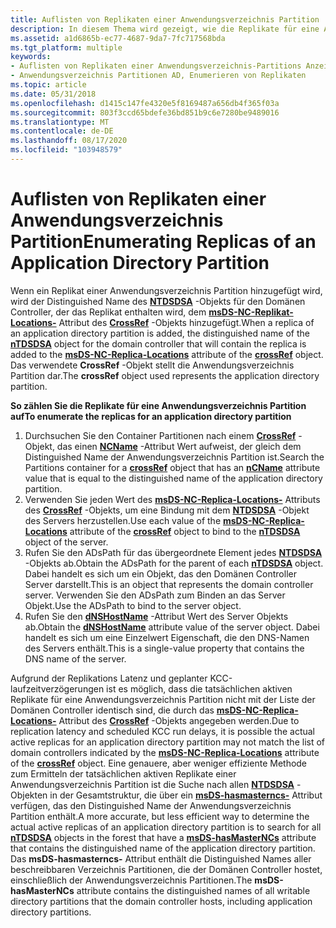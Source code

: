 ```yaml
---
title: Auflisten von Replikaten einer Anwendungsverzeichnis Partition
description: In diesem Thema wird gezeigt, wie die Replikate für eine Anwendungsverzeichnis Partition aufgelistet werden.
ms.assetid: a1d6865b-ec77-4687-9da7-7fc717568bda
ms.tgt_platform: multiple
keywords:
- Auflisten von Replikaten einer Anwendungsverzeichnis-Partitions Anzeige
- Anwendungsverzeichnis Partitionen AD, Enumerieren von Replikaten
ms.topic: article
ms.date: 05/31/2018
ms.openlocfilehash: d1415c147fe4320e5f8169487a656db4f365f03a
ms.sourcegitcommit: 803f3ccd65bdefe36bd851b9c6e7280be9489016
ms.translationtype: MT
ms.contentlocale: de-DE
ms.lasthandoff: 08/17/2020
ms.locfileid: "103948579"
---
```

# <a name="enumerating-replicas-of-an-application-directory-partition"></a><span data-ttu-id="c78d8-105">Auflisten von Replikaten einer Anwendungsverzeichnis Partition</span><span class="sxs-lookup"><span data-stu-id="c78d8-105">Enumerating Replicas of an Application Directory Partition</span></span>

<span data-ttu-id="c78d8-106">Wenn ein Replikat einer Anwendungsverzeichnis Partition hinzugefügt wird, wird der Distinguished Name des [**NTDSDSA**](/windows/desktop/ADSchema/c-ntdsdsa) -Objekts für den Domänen Controller, der das Replikat enthalten wird, dem [**msDS-NC-Replikat-Locations-**](/windows/desktop/ADSchema/a-msds-nc-replica-locations) Attribut des [**CrossRef**](/windows/desktop/ADSchema/c-crossref) -Objekts hinzugefügt.</span><span class="sxs-lookup"><span data-stu-id="c78d8-106">When a replica of an application directory partition is added, the distinguished name of the [**nTDSDSA**](/windows/desktop/ADSchema/c-ntdsdsa) object for the domain controller that will contain the replica is added to the [**msDS-NC-Replica-Locations**](/windows/desktop/ADSchema/a-msds-nc-replica-locations) attribute of the [**crossRef**](/windows/desktop/ADSchema/c-crossref) object.</span></span> <span data-ttu-id="c78d8-107">Das verwendete **CrossRef** -Objekt stellt die Anwendungsverzeichnis Partition dar.</span><span class="sxs-lookup"><span data-stu-id="c78d8-107">The **crossRef** object used represents the application directory partition.</span></span>

<span data-ttu-id="c78d8-108">**So zählen Sie die Replikate für eine Anwendungsverzeichnis Partition auf**</span><span class="sxs-lookup"><span data-stu-id="c78d8-108">**To enumerate the replicas for an application directory partition**</span></span>

1.  <span data-ttu-id="c78d8-109">Durchsuchen Sie den Container Partitionen nach einem [**CrossRef**](/windows/desktop/ADSchema/c-crossref) -Objekt, das einen [**NCName**](/windows/desktop/ADSchema/a-ncname) -Attribut Wert aufweist, der gleich dem Distinguished Name der Anwendungsverzeichnis Partition ist.</span><span class="sxs-lookup"><span data-stu-id="c78d8-109">Search the Partitions container for a [**crossRef**](/windows/desktop/ADSchema/c-crossref) object that has an [**nCName**](/windows/desktop/ADSchema/a-ncname) attribute value that is equal to the distinguished name of the application directory partition.</span></span>
2.  <span data-ttu-id="c78d8-110">Verwenden Sie jeden Wert des [**msDS-NC-Replica-Locations-**](/windows/desktop/ADSchema/a-msds-nc-replica-locations) Attributs des [**CrossRef**](/windows/desktop/ADSchema/c-crossref) -Objekts, um eine Bindung mit dem [**NTDSDSA**](/windows/desktop/ADSchema/c-ntdsdsa) -Objekt des Servers herzustellen.</span><span class="sxs-lookup"><span data-stu-id="c78d8-110">Use each value of the [**msDS-NC-Replica-Locations**](/windows/desktop/ADSchema/a-msds-nc-replica-locations) attribute of the [**crossRef**](/windows/desktop/ADSchema/c-crossref) object to bind to the [**nTDSDSA**](/windows/desktop/ADSchema/c-ntdsdsa) object of the server.</span></span>
3.  <span data-ttu-id="c78d8-111">Rufen Sie den ADsPath für das übergeordnete Element jedes [**NTDSDSA**](/windows/desktop/ADSchema/c-ntdsdsa) -Objekts ab.</span><span class="sxs-lookup"><span data-stu-id="c78d8-111">Obtain the ADsPath for the parent of each [**nTDSDSA**](/windows/desktop/ADSchema/c-ntdsdsa) object.</span></span> <span data-ttu-id="c78d8-112">Dabei handelt es sich um ein Objekt, das den Domänen Controller Server darstellt.</span><span class="sxs-lookup"><span data-stu-id="c78d8-112">This is an object that represents the domain controller server.</span></span> <span data-ttu-id="c78d8-113">Verwenden Sie den ADsPath zum Binden an das Server Objekt.</span><span class="sxs-lookup"><span data-stu-id="c78d8-113">Use the ADsPath to bind to the server object.</span></span>
4.  <span data-ttu-id="c78d8-114">Rufen Sie den [**dNSHostName**](/windows/desktop/ADSchema/a-dnshostname) -Attribut Wert des Server Objekts ab.</span><span class="sxs-lookup"><span data-stu-id="c78d8-114">Obtain the [**dNSHostName**](/windows/desktop/ADSchema/a-dnshostname) attribute value of the server object.</span></span> <span data-ttu-id="c78d8-115">Dabei handelt es sich um eine Einzelwert Eigenschaft, die den DNS-Namen des Servers enthält.</span><span class="sxs-lookup"><span data-stu-id="c78d8-115">This is a single-value property that contains the DNS name of the server.</span></span>

<span data-ttu-id="c78d8-116">Aufgrund der Replikations Latenz und geplanter KCC-laufzeitverzögerungen ist es möglich, dass die tatsächlichen aktiven Replikate für eine Anwendungsverzeichnis Partition nicht mit der Liste der Domänen Controller identisch sind, die durch das [**msDS-NC-Replica-Locations-**](/windows/desktop/ADSchema/a-msds-nc-replica-locations) Attribut des [**CrossRef**](/windows/desktop/ADSchema/c-crossref) -Objekts angegeben werden.</span><span class="sxs-lookup"><span data-stu-id="c78d8-116">Due to replication latency and scheduled KCC run delays, it is possible the actual active replicas for an application directory partition may not match the list of domain controllers indicated by the [**msDS-NC-Replica-Locations**](/windows/desktop/ADSchema/a-msds-nc-replica-locations) attribute of the [**crossRef**](/windows/desktop/ADSchema/c-crossref) object.</span></span> <span data-ttu-id="c78d8-117">Eine genauere, aber weniger effiziente Methode zum Ermitteln der tatsächlichen aktiven Replikate einer Anwendungsverzeichnis Partition ist die Suche nach allen [**NTDSDSA**](/windows/desktop/ADSchema/c-ntdsdsa) -Objekten in der Gesamtstruktur, die über ein [**msDS-hasmasterncs-**](/windows/desktop/ADSchema/a-msds-hasmasterncs) Attribut verfügen, das den Distinguished Name der Anwendungsverzeichnis Partition enthält.</span><span class="sxs-lookup"><span data-stu-id="c78d8-117">A more accurate, but less efficient way to determine the actual active replicas of an application directory partition is to search for all [**nTDSDSA**](/windows/desktop/ADSchema/c-ntdsdsa) objects in the forest that have a [**msDS-hasMasterNCs**](/windows/desktop/ADSchema/a-msds-hasmasterncs) attribute that contains the distinguished name of the application directory partition.</span></span> <span data-ttu-id="c78d8-118">Das **msDS-hasmasterncs-** Attribut enthält die Distinguished Names aller beschreibbaren Verzeichnis Partitionen, die der Domänen Controller hostet, einschließlich der Anwendungsverzeichnis Partitionen.</span><span class="sxs-lookup"><span data-stu-id="c78d8-118">The **msDS-hasMasterNCs** attribute contains the distinguished names of all writable directory partitions that the domain controller hosts, including application directory partitions.</span></span>

 

 